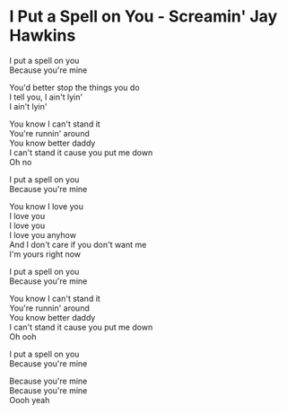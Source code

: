 # I Put a Spell on You - Screamin' Jay Hawkins

I put a spell on you\
Because you're mine

You'd better stop the things you do\
I tell you, I ain't lyin'\
I ain't lyin'

You know I can't stand it\
You're runnin' around\
You know better daddy\
I can't stand it cause you put me down\
Oh no

I put a spell on you\
Because you're mine

You know I love you\
I love you\
I love you\
I love you anyhow\
And I don't care if you don't want me\
I'm yours right now

I put a spell on you\
Because you're mine

You know I can't stand it\
You're runnin' around\
You know better daddy\
I can't stand it cause you put me down\
Oh ooh

I put a spell on you\
Because you're mine

Because you're mine\
Because you're mine\
Oooh yeah